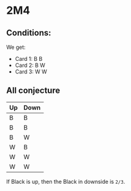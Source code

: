 # 2M4
## Conditions:
We get:
- Card 1: B B
- Card 2: B W
- Card 3: W W

## All conjecture

| Up | Down
|----|------
| B  | B
| B  | B
| B  | W
| W  | B
| W  | W
| W  | W

If Black is up, then the Black in downside is `2/3`.